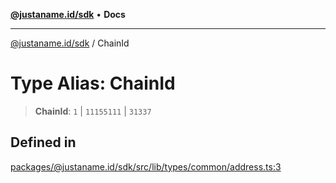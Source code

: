 [**@justaname.id/sdk**](../README.md) • **Docs**

***

[@justaname.id/sdk](../globals.md) / ChainId

# Type Alias: ChainId

> **ChainId**: `1` \| `11155111` \| `31337`

## Defined in

[packages/@justaname.id/sdk/src/lib/types/common/address.ts:3](https://github.com/JustaName-id/JustaName-sdk/blob/577c5c787ef18bf8ddf8b997f021738a0e8ca336/packages/@justaname.id/sdk/src/lib/types/common/address.ts#L3)
